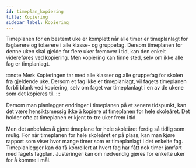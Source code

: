 ```yaml
---
id: timeplan_kopiering
title: Kopiering
sidebar_label: Kopiering
---
```

Timeplanen for en bestemt uke er komplett når alle timer er timeplanlagt for faglærere og tolærere i alle klasse- og gruppefag.
Dersom timeplanen for denne uken skal gjelde for flere uker fremover i tid, kan den enkelt videreføres ved kopiering. Men kopiering kan finne sted, selv om ikke alle fag er timplanlagt.

:::note Merk
Kopieringen tar med alle klasser og alle gruppefag for skolen fra gjeldende uke. Dersom et fag ikke er timeplanlagt, vil fagets timeplanen forbli blank ved kopiering, selv om faget var timeplanlagt i en av de ukene som det kopieres til.
:::

Dersom man planlegger endringer i timeplanen på et senere tidspunkt, kan det være hensiktsmessig ikke å kopiere ut timeplanen for hele skoleåret. Det holder ofte at timeplanen er kjent to-tre uker frem i tid.

Men det anbefales å gjøre timeplane for hele skoleåret ferdig så tidlig som mulig. For når timeplanen for hele skoleåret er på plass, kan man kjøre rapport som viser hvor mange timer som er timeplanlagt i det enkelte fag. Timeplanlegger kan da få konrollert at hvert fag har fått nok timer jamført med fagets fagplan. Justeringer kan om nødvendig gjøres for enkelte uker for å komme i mål.
